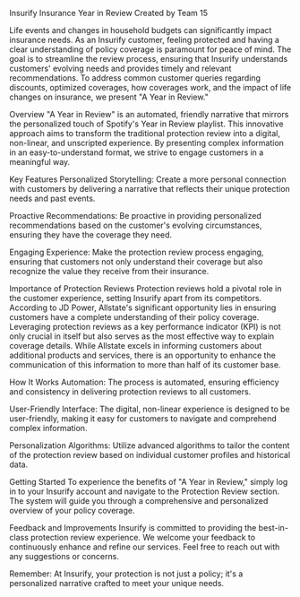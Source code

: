 Insurify Insurance Year in Review
Created by Team 15 

Life events and changes in household budgets can significantly impact insurance needs. As an Insurify customer, feeling protected and having a clear understanding of policy coverage is paramount for peace of mind. The goal is to streamline the review process, ensuring that Insurify understands customers' evolving needs and provides timely and relevant recommendations. To address common customer queries regarding discounts, optimized coverages, how coverages work, and the impact of life changes on insurance, we present "A Year in Review."

Overview
"A Year in Review" is an automated, friendly narrative that mirrors the personalized touch of Spotify's Year in Review playlist. This innovative approach aims to transform the traditional protection review into a digital, non-linear, and unscripted experience. By presenting complex information in an easy-to-understand format, we strive to engage customers in a meaningful way.

Key Features
Personalized Storytelling: Create a more personal connection with customers by delivering a narrative that reflects their unique protection needs and past events.

Proactive Recommendations: Be proactive in providing personalized recommendations based on the customer's evolving circumstances, ensuring they have the coverage they need.

Engaging Experience: Make the protection review process engaging, ensuring that customers not only understand their coverage but also recognize the value they receive from their insurance.

Importance of Protection Reviews
Protection reviews hold a pivotal role in the customer experience, setting Insurify apart from its competitors. According to JD Power, Allstate's significant opportunity lies in ensuring customers have a complete understanding of their policy coverage. Leveraging protection reviews as a key performance indicator (KPI) is not only crucial in itself but also serves as the most effective way to explain coverage details. While Allstate excels in informing customers about additional products and services, there is an opportunity to enhance the communication of this information to more than half of its customer base.

How It Works
Automation: The process is automated, ensuring efficiency and consistency in delivering protection reviews to all customers.

User-Friendly Interface: The digital, non-linear experience is designed to be user-friendly, making it easy for customers to navigate and comprehend complex information.

Personalization Algorithms: Utilize advanced algorithms to tailor the content of the protection review based on individual customer profiles and historical data.

Getting Started
To experience the benefits of "A Year in Review," simply log in to your Insurify account and navigate to the Protection Review section. The system will guide you through a comprehensive and personalized overview of your policy coverage.

Feedback and Improvements
Insurify is committed to providing the best-in-class protection review experience. We welcome your feedback to continuously enhance and refine our services. Feel free to reach out with any suggestions or concerns.

Remember: At Insurify, your protection is not just a policy; it's a personalized narrative crafted to meet your unique needs.
